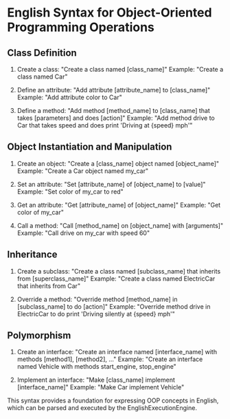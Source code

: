 # English Syntax for Object-Oriented Programming Operations

## Class Definition

1. Create a class:
   "Create a class named [class_name]"
   Example: "Create a class named Car"

2. Define an attribute:
   "Add attribute [attribute_name] to [class_name]"
   Example: "Add attribute color to Car"

3. Define a method:
   "Add method [method_name] to [class_name] that takes [parameters] and does [action]"
   Example: "Add method drive to Car that takes speed and does print 'Driving at {speed} mph'"

## Object Instantiation and Manipulation

1. Create an object:
   "Create a [class_name] object named [object_name]"
   Example: "Create a Car object named my_car"

2. Set an attribute:
   "Set [attribute_name] of [object_name] to [value]"
   Example: "Set color of my_car to red"

3. Get an attribute:
   "Get [attribute_name] of [object_name]"
   Example: "Get color of my_car"

4. Call a method:
   "Call [method_name] on [object_name] with [arguments]"
   Example: "Call drive on my_car with speed 60"

## Inheritance

1. Create a subclass:
   "Create a class named [subclass_name] that inherits from [superclass_name]"
   Example: "Create a class named ElectricCar that inherits from Car"

2. Override a method:
   "Override method [method_name] in [subclass_name] to do [action]"
   Example: "Override method drive in ElectricCar to do print 'Driving silently at {speed} mph'"

## Polymorphism

1. Create an interface:
   "Create an interface named [interface_name] with methods [method1], [method2], ..."
   Example: "Create an interface named Vehicle with methods start_engine, stop_engine"

2. Implement an interface:
   "Make [class_name] implement [interface_name]"
   Example: "Make Car implement Vehicle"

This syntax provides a foundation for expressing OOP concepts in English, which can be parsed and executed by the EnglishExecutionEngine.